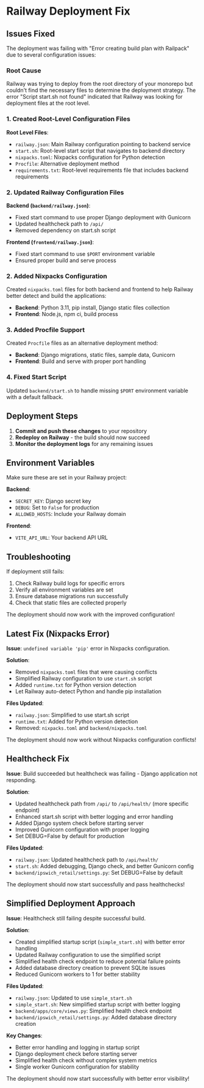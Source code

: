 # Railway Deployment Fix

## Issues Fixed

The deployment was failing with "Error creating build plan with Railpack" due to several configuration issues:

### Root Cause
Railway was trying to deploy from the root directory of your monorepo but couldn't find the necessary files to determine the deployment strategy. The error "Script start.sh not found" indicated that Railway was looking for deployment files at the root level.

### 1. Created Root-Level Configuration Files

**Root Level Files**:
- `railway.json`: Main Railway configuration pointing to backend service
- `start.sh`: Root-level start script that navigates to backend directory
- `nixpacks.toml`: Nixpacks configuration for Python detection
- `Procfile`: Alternative deployment method
- `requirements.txt`: Root-level requirements file that includes backend requirements

### 2. Updated Railway Configuration Files

**Backend (`backend/railway.json`)**:
- Fixed start command to use proper Django deployment with Gunicorn
- Updated healthcheck path to `/api/`
- Removed dependency on start.sh script

**Frontend (`frontend/railway.json`)**:
- Fixed start command to use `$PORT` environment variable
- Ensured proper build and serve process

### 2. Added Nixpacks Configuration

Created `nixpacks.toml` files for both backend and frontend to help Railway better detect and build the applications:

- **Backend**: Python 3.11, pip install, Django static files collection
- **Frontend**: Node.js, npm ci, build process

### 3. Added Procfile Support

Created `Procfile` files as an alternative deployment method:
- **Backend**: Django migrations, static files, sample data, Gunicorn
- **Frontend**: Build and serve with proper port handling

### 4. Fixed Start Script

Updated `backend/start.sh` to handle missing `$PORT` environment variable with a default fallback.

## Deployment Steps

1. **Commit and push these changes** to your repository
2. **Redeploy on Railway** - the build should now succeed
3. **Monitor the deployment logs** for any remaining issues

## Environment Variables

Make sure these are set in your Railway project:

**Backend**:
- `SECRET_KEY`: Django secret key
- `DEBUG`: Set to `False` for production
- `ALLOWED_HOSTS`: Include your Railway domain

**Frontend**:
- `VITE_API_URL`: Your backend API URL

## Troubleshooting

If deployment still fails:
1. Check Railway build logs for specific errors
2. Verify all environment variables are set
3. Ensure database migrations run successfully
4. Check that static files are collected properly

The deployment should now work with the improved configuration!

## Latest Fix (Nixpacks Error)

**Issue**: `undefined variable 'pip'` error in Nixpacks configuration.

**Solution**: 
- Removed `nixpacks.toml` files that were causing conflicts
- Simplified Railway configuration to use `start.sh` script
- Added `runtime.txt` for Python version detection
- Let Railway auto-detect Python and handle pip installation

**Files Updated**:
- `railway.json`: Simplified to use start.sh script
- `runtime.txt`: Added for Python version detection
- Removed: `nixpacks.toml` and `backend/nixpacks.toml`

The deployment should now work without Nixpacks configuration conflicts!

## Healthcheck Fix

**Issue**: Build succeeded but healthcheck was failing - Django application not responding.

**Solution**:
- Updated healthcheck path from `/api/` to `/api/health/` (more specific endpoint)
- Enhanced start.sh script with better logging and error handling
- Added Django system check before starting server
- Improved Gunicorn configuration with proper logging
- Set DEBUG=False by default for production

**Files Updated**:
- `railway.json`: Updated healthcheck path to `/api/health/`
- `start.sh`: Added debugging, Django check, and better Gunicorn config
- `backend/ipswich_retail/settings.py`: Set DEBUG=False by default

The deployment should now start successfully and pass healthchecks!

## Simplified Deployment Approach

**Issue**: Healthcheck still failing despite successful build.

**Solution**:
- Created simplified startup script (`simple_start.sh`) with better error handling
- Updated Railway configuration to use the simplified script
- Simplified health check endpoint to reduce potential failure points
- Added database directory creation to prevent SQLite issues
- Reduced Gunicorn workers to 1 for better stability

**Files Updated**:
- `railway.json`: Updated to use `simple_start.sh`
- `simple_start.sh`: New simplified startup script with better logging
- `backend/apps/core/views.py`: Simplified health check endpoint
- `backend/ipswich_retail/settings.py`: Added database directory creation

**Key Changes**:
- Better error handling and logging in startup script
- Django deployment check before starting server
- Simplified health check without complex system metrics
- Single worker Gunicorn configuration for stability

The deployment should now start successfully with better error visibility!
